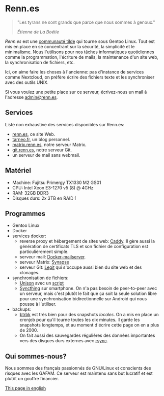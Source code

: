 ---
---

# Renn.es

> "Les tyrans ne sont grands que parce que nous sommes à genoux."
>
> <cite>Étienne de La Boétie</cite>

<!-- ![](/penguin_in_space.png) -->

*Renn.es* est une [communauté tilde](https://tildeverse.org) qui tourne sous Gentoo Linux. Tout est mis en place en se concentrant sur la sécurité, la simplicité et le minimalisme. Nous l'utilisons pour nos tâches informatiques quotidiennes comme la programmation, l'écriture de mails, la maintenance d'un site web, la synchronisation de fichiers, etc.

Ici, on aime faire les choses à l'ancienne: pas d'instance de services comme Nextcloud, on préfère écrire des fichiers texte et les synchroniser avec des outils UNIX.

Si vous voulez une petite place sur ce serveur, écrivez-nous un mail à l'adresse <admin@renn.es>.

## Services

Liste non exhaustive des services disponibles sur Renn.es:

- [renn.es](https://renn.es), ce site Web.
- [tarneo.fr](https://tarneo.fr), un blog personnel.
- [matrix.renn.es](https://matrix.to/#/#welcome:matrix.renn.es), notre serveur Matrix.
- [git.renn.es](https://git.renn.es), notre serveur Git.
- un serveur de mail sans webmail.

## Matériel

- Machine: Fujitsu Primergy TX1330 M2 GS01
- CPU: Intel Xeon E3-1270 v5 (8) @ 4GHz
- RAM: 32GB DDR3
- Disques durs: 2x 3TB en RAID 1

## Programmes

- Gentoo Linux
- Docker
- services docker:
    - reverse proxy et hébergement de sites web: [Caddy](https://caddyserver.com/). Il gère aussi la génération de certificats TLS et son fichier de configuration est particulièrement simple.
    - serveur mail: [Docker-mailserver](https://docker-mailserver.github.io/docker-mailserver/latest/).
    - serveur Matrix: [Synapse](https://hub.docker.com/r/matrixdotorg/synapse)
    - serveur Git: [Legit](https://github.com/icyphox/legit) qui s'occupe aussi bien du site web et des clonages.
- synchronisation de fichiers:
    - [Unison](https://github.com/bcpierce00/unison) avec un [script](https://github.com/tarneaux/.f/blob/master/zsh/.config/scripts/unison-sync)
    - [Syncthing](https://syncthing.net/) sur smartphone. On n'a pas besoin de peer-to-peer avec un serveur, mais c'est plutôt le fait que ça soit la seule solution libre pour une synchronisation bidirectionnelle sur Android qui nous pousse à l'utiliser.
- backups:
    - [btrbk](https://github.com/digint/btrbk) est très bien pour des snapshots *locales*. On a mis en place un cronjob pour qu'il tourne toutes les dix minutes. Il garde les snapshots longtemps, et au moment d'écrire cette page on en a plus de 2000.
    - On fait aussi des sauvegardes régulières des données importantes vers des disques durs externes avec [rsync](https://rsync.samba.org/).

## Qui sommes-nous?

Nous sommes des français passionnés de GNU/Linux et conscients des risques avec les GAFAM. Ce serveur est maintenu sans but lucratif et est plutôt un gouffre financier.

[This page in english](/)


